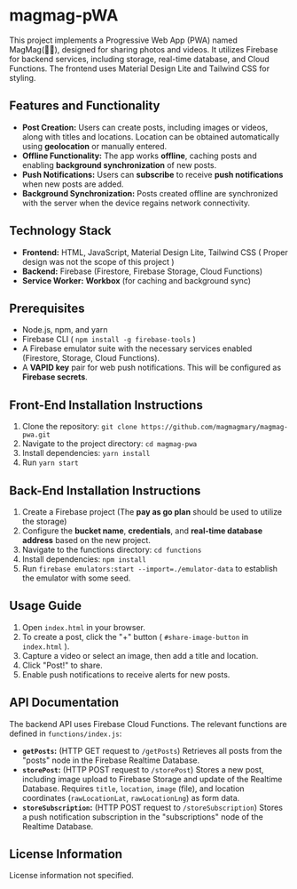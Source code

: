 # magmag-pWA

This project implements a Progressive Web App (PWA) named MagMag(💁‍♀️), designed for sharing photos and videos.  It utilizes Firebase for backend services, including storage, real-time database, and Cloud Functions.  The frontend uses Material Design Lite and Tailwind CSS for styling.

## Features and Functionality

* **Post Creation:** Users can create posts, including images or videos, along with titles and locations.  Location can be obtained automatically using **geolocation** or manually entered.
* **Offline Functionality:**  The app works **offline**, caching posts and enabling **background synchronization** of new posts.
* **Push Notifications:** Users can **subscribe** to receive **push notifications** when new posts are added.
* **Background Synchronization:** Posts created offline are synchronized with the server when the device regains network connectivity.

## Technology Stack

* **Frontend:** HTML, JavaScript, Material Design Lite, Tailwind CSS ( Proper design was not the scope of this project )
* **Backend:** Firebase (Firestore, Firebase Storage, Cloud Functions)
* **Service Worker:** **Workbox** (for caching and background sync)

## Prerequisites

* Node.js, npm, and yarn
* Firebase CLI ( `npm install -g firebase-tools` )
* A Firebase emulator suite with the necessary services enabled (Firestore, Storage, Cloud Functions).
* A **VAPID key** pair for web push notifications.  This will be configured as **Firebase secrets**. 

## Front-End Installation Instructions

1. Clone the repository: `git clone https://github.com/magmagmary/magmag-pwa.git`
2. Navigate to the project directory: `cd magmag-pwa`
3. Install dependencies: `yarn install`
4. Run `yarn start`

## Back-End Installation Instructions

1. Create a Firebase project (The **pay as go plan** should be used to utilize the storage)
2. Configure the **bucket name**, **credentials**, and **real-time database address** based on the new project.
3. Navigate to the functions directory: `cd functions`
4. Install dependencies: `npm install`
5. Run `firebase emulators:start --import=./emulator-data` to establish the emulator with some seed.

## Usage Guide

1.  Open `index.html` in your browser.
2.  To create a post, click the "+" button ( `#share-image-button` in `index.html` ).
3.  Capture a video or select an image, then add a title and location.
4.  Click "Post!" to share.
5.  Enable push notifications to receive alerts for new posts.

## API Documentation

The backend API uses Firebase Cloud Functions.  The relevant functions are defined in `functions/index.js`:

* **`getPosts`:** (HTTP GET request to `/getPosts`) Retrieves all posts from the "posts" node in the Firebase Realtime Database.
* **`storePost`:** (HTTP POST request to `/storePost`) Stores a new post, including image upload to Firebase Storage and update of the Realtime Database.  Requires `title`, `location`, `image` (file), and location coordinates (`rawLocationLat`, `rawLocationLng`) as form data.
* **`storeSubscription`:** (HTTP POST request to `/storeSubscription`) Stores a push notification subscription in the "subscriptions" node of the Realtime Database.

## License Information

License information not specified.
